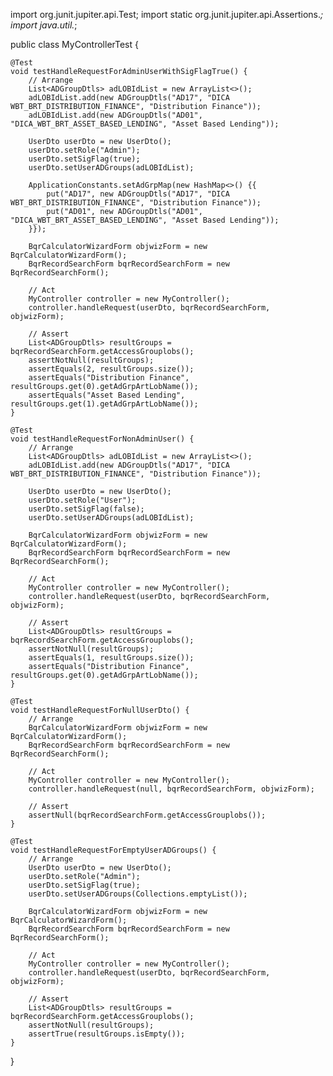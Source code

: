 import org.junit.jupiter.api.Test;
import static org.junit.jupiter.api.Assertions.*;
import java.util.*;

public class MyControllerTest {

    @Test
    void testHandleRequestForAdminUserWithSigFlagTrue() {
        // Arrange
        List<ADGroupDtls> adLOBIdList = new ArrayList<>();
        adLOBIdList.add(new ADGroupDtls("AD17", "DICA WBT_BRT_DISTRIBUTION_FINANCE", "Distribution Finance"));
        adLOBIdList.add(new ADGroupDtls("AD01", "DICA_WBT_BRT_ASSET_BASED_LENDING", "Asset Based Lending"));

        UserDto userDto = new UserDto();
        userDto.setRole("Admin");
        userDto.setSigFlag(true);
        userDto.setUserADGroups(adLOBIdList);

        ApplicationConstants.setAdGrpMap(new HashMap<>() {{
            put("AD17", new ADGroupDtls("AD17", "DICA WBT_BRT_DISTRIBUTION_FINANCE", "Distribution Finance"));
            put("AD01", new ADGroupDtls("AD01", "DICA_WBT_BRT_ASSET_BASED_LENDING", "Asset Based Lending"));
        }});

        BqrCalculatorWizardForm objwizForm = new BqrCalculatorWizardForm();
        BqrRecordSearchForm bqrRecordSearchForm = new BqrRecordSearchForm();

        // Act
        MyController controller = new MyController();
        controller.handleRequest(userDto, bqrRecordSearchForm, objwizForm);

        // Assert
        List<ADGroupDtls> resultGroups = bqrRecordSearchForm.getAccessGrouplobs();
        assertNotNull(resultGroups);
        assertEquals(2, resultGroups.size());
        assertEquals("Distribution Finance", resultGroups.get(0).getAdGrpArtLobName());
        assertEquals("Asset Based Lending", resultGroups.get(1).getAdGrpArtLobName());
    }

    @Test
    void testHandleRequestForNonAdminUser() {
        // Arrange
        List<ADGroupDtls> adLOBIdList = new ArrayList<>();
        adLOBIdList.add(new ADGroupDtls("AD17", "DICA WBT_BRT_DISTRIBUTION_FINANCE", "Distribution Finance"));

        UserDto userDto = new UserDto();
        userDto.setRole("User");
        userDto.setSigFlag(false);
        userDto.setUserADGroups(adLOBIdList);

        BqrCalculatorWizardForm objwizForm = new BqrCalculatorWizardForm();
        BqrRecordSearchForm bqrRecordSearchForm = new BqrRecordSearchForm();

        // Act
        MyController controller = new MyController();
        controller.handleRequest(userDto, bqrRecordSearchForm, objwizForm);

        // Assert
        List<ADGroupDtls> resultGroups = bqrRecordSearchForm.getAccessGrouplobs();
        assertNotNull(resultGroups);
        assertEquals(1, resultGroups.size());
        assertEquals("Distribution Finance", resultGroups.get(0).getAdGrpArtLobName());
    }

    @Test
    void testHandleRequestForNullUserDto() {
        // Arrange
        BqrCalculatorWizardForm objwizForm = new BqrCalculatorWizardForm();
        BqrRecordSearchForm bqrRecordSearchForm = new BqrRecordSearchForm();

        // Act
        MyController controller = new MyController();
        controller.handleRequest(null, bqrRecordSearchForm, objwizForm);

        // Assert
        assertNull(bqrRecordSearchForm.getAccessGrouplobs());
    }

    @Test
    void testHandleRequestForEmptyUserADGroups() {
        // Arrange
        UserDto userDto = new UserDto();
        userDto.setRole("Admin");
        userDto.setSigFlag(true);
        userDto.setUserADGroups(Collections.emptyList());

        BqrCalculatorWizardForm objwizForm = new BqrCalculatorWizardForm();
        BqrRecordSearchForm bqrRecordSearchForm = new BqrRecordSearchForm();

        // Act
        MyController controller = new MyController();
        controller.handleRequest(userDto, bqrRecordSearchForm, objwizForm);

        // Assert
        List<ADGroupDtls> resultGroups = bqrRecordSearchForm.getAccessGrouplobs();
        assertNotNull(resultGroups);
        assertTrue(resultGroups.isEmpty());
    }
}